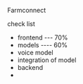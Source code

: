 Farmconnect 

check list
- frontend --- 70%
- models ---- 60%
- voice model
- integration of model
- backend
- 
